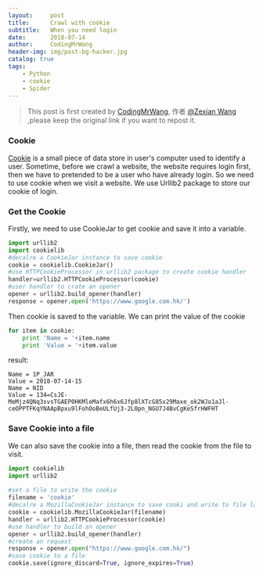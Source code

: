 ```yaml
---
layout:     post
title:      Crawl with cookie
subtitle:   When you need login
date:       2018-07-14
author:     CodingMrWang
header-img: img/post-bg-hacker.jpg
catalog: true
tags:
    - Python
    - cookie
    - Spider
---
```



> This post is first created by [CodingMrWang](http://codingmrwang.github.io), 作者 [@Zexian Wang](http://github.com/codingmrwang) ,please keep the original link if you want to repost it.

### Cookie

[Cookie](https://en.wikipedia.org/wiki/HTTP_cookie) is a small piece of data store in user's computer used to identify a user. Sometime, before we crawl a website, the website requires login first, then we have to pretended to be a user who have already login. So we need to use cookie when we visit a website. We use Urllib2 package to store our cookie of login. 


### Get the Cookie

Firstly, we need to use CookieJar to get cookie and save it into a variable.

```python
import urllib2
import cookielib
#decalre a CookieJar instance to save cookie
cookie = cookielib.CookieJar()
#use HTTPCookieProcessor in urllib2 package to create cookie handler
handler=urllib2.HTTPCookieProcessor(cookie)
#user handler to crate an opener
opener = urllib2.build_opener(handler)
response = opener.open('https://www.google.com.hk/')
```
Then cookie is saved to the variable. We can print the value of the cookie

```python
for item in cookie:
    print 'Name = '+item.name
    print 'Value = '+item.value
```
result:
```
Name = 1P_JAR
Value = 2018-07-14-15
Name = NID
Value = 134=CsJE-MeMjz4QNq3svsTGAEP0HKMleMafx6h6x6Jfp8lXTcG85x29Maxe_ok2WJo1aJl-ceOPPTFKqYNAApBpxu9lFohOoBeULfUj3-2L0pn_NGU7J4BvCgKeSfrHWFHT
```

### Save Cookie into a file

We can also save the cookie into a file, then read the cookie from the file to visit.

```python
import cookielib
import urllib2
 
#set a file to write the cookie
filename = 'cookie'
#decalre a MozillaCookieJar instance to save cooki and write to file later
cookie = cookielib.MozillaCookieJar(filename)
handler = urllib2.HTTPCookieProcessor(cookie)
#use handler to build an opener
opener = urllib2.build_opener(handler)
#create an request
response = opener.open("https://www.google.com.hk/")
#save cookie to a file
cookie.save(ignore_discard=True, ignore_expires=True)
```

